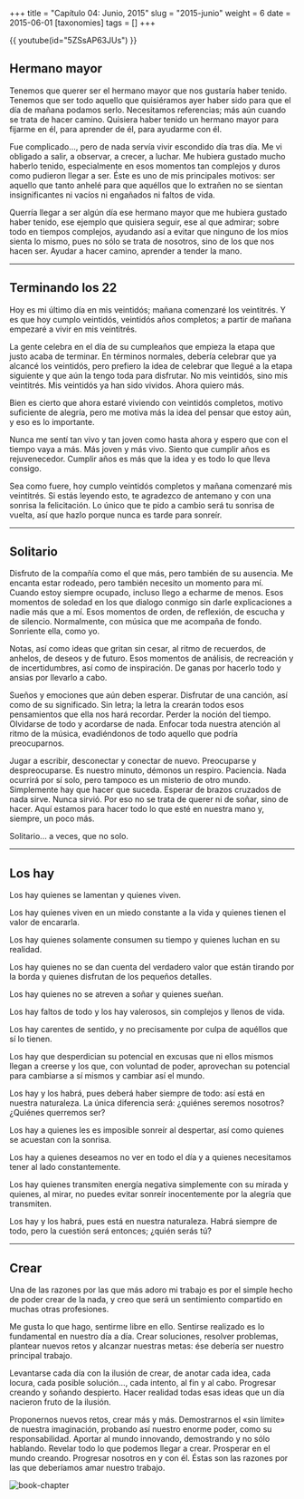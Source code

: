 +++
title = "Capítulo 04: Junio, 2015"
slug = "2015-junio"
weight = 6
date = 2015-06-01
[taxonomies]
tags = []
+++

{{ youtube(id="5ZSsAP63JUs") }}

## Hermano mayor

Tenemos que querer ser el hermano mayor que nos gustaría haber tenido. Tenemos que ser todo aquello que quisiéramos ayer haber sido para que el día de mañana podamos serlo. Necesitamos referencias; más aún cuando se trata de hacer camino. Quisiera haber tenido un hermano mayor para fijarme en él, para aprender de él, para ayudarme con él.

Fue complicado..., pero de nada servía vivir escondido día tras día. Me vi obligado a salir, a observar, a crecer, a luchar. Me hubiera gustado mucho haberlo tenido, especialmente en esos momentos tan complejos y duros como pudieron llegar a ser. Éste es uno de mis principales motivos: ser aquello que tanto anhelé para que aquéllos que lo extrañen no se sientan insignificantes ni vacíos ni engañados ni faltos de vida.

Querría llegar a ser algún día ese hermano mayor que me hubiera gustado haber tenido, ese ejemplo que quisiera seguir, ese al que admirar; sobre todo en tiempos complejos, ayudando así a evitar que ninguno de los míos sienta lo mismo, pues no sólo se trata de nosotros, sino de los que nos hacen ser. Ayudar a hacer camino, aprender a tender la mano.

---

## Terminando los 22

Hoy es mi último día en mis veintidós; mañana comenzaré los veintitrés. Y es que hoy cumplo veintidós, veintidós años completos; a partir de mañana empezaré a vivir en mis veintitrés.

La gente celebra en el día de su cumpleaños que empieza la etapa que justo acaba de terminar. En términos normales, debería celebrar que ya alcancé los veintidós, pero prefiero la idea de celebrar que llegué a la etapa siguiente y que aún la tengo toda para disfrutar. No mis veintidós, sino mis veintitrés. Mis veintidós ya han sido vividos. Ahora quiero más.

Bien es cierto que ahora estaré viviendo con veintidós completos, motivo suficiente de alegría, pero me motiva más la idea del pensar que estoy aún, y eso es lo importante.

Nunca me sentí tan vivo y tan joven como hasta ahora y espero que con el tiempo vaya a más. Más joven y más vivo. Siento que cumplir años es rejuvenecedor. Cumplir años es más que la idea y es todo lo que lleva consigo.

Sea como fuere, hoy cumplo veintidós completos y mañana comenzaré mis veintitrés. Si estás leyendo esto, te agradezco de antemano y con una sonrisa la felicitación. Lo único que te pido a cambio será tu sonrisa de vuelta, así que hazlo porque nunca es tarde para sonreír.

---

## Solitario

Disfruto de la compañía como el que más, pero también de su ausencia. Me encanta estar rodeado, pero también necesito un momento para mí. Cuando estoy siempre ocupado, incluso llego a echarme de menos. Esos momentos de soledad en los que dialogo conmigo sin darle explicaciones a nadie más que a mí. Esos momentos de orden, de reflexión, de escucha y de silencio. Normalmente, con música que me acompaña de fondo. Sonriente ella, como yo.

Notas, así como ideas que gritan sin cesar, al ritmo de recuerdos, de anhelos, de deseos y de futuro. Esos momentos de análisis, de recreación y de incertidumbres, así como de inspiración. De ganas por hacerlo todo y ansias por llevarlo a cabo.

Sueños y emociones que aún deben esperar. Disfrutar de una canción, así como de su significado. Sin letra; la letra la crearán todos esos pensamientos que ella nos hará recordar. Perder la noción del tiempo. Olvidarse de todo y acordarse de nada. Enfocar toda nuestra atención al ritmo de la música, evadiéndonos de todo aquello que podría preocuparnos.

Jugar a escribir, desconectar y conectar de nuevo. Preocuparse y despreocuparse. Es nuestro minuto, démonos un respiro. Paciencia. Nada ocurrirá por sí solo, pero tampoco es un misterio de otro mundo. Simplemente hay que hacer que suceda. Esperar de brazos cruzados de nada sirve. Nunca sirvió. Por eso no se trata de querer ni de soñar, sino de hacer. Aquí estamos para hacer todo lo que esté en nuestra mano y, siempre, un poco más.

Solitario... a veces, que no solo.

---

## Los hay

Los hay quienes se lamentan y quienes viven.

Los hay quienes viven en un miedo constante a la vida y quienes tienen el valor de encararla.

Los hay quienes solamente consumen su tiempo y quienes luchan en su realidad.

Los hay quienes no se dan cuenta del verdadero valor que están tirando por la borda y quienes disfrutan de los pequeños detalles.

Los hay quienes no se atreven a soñar y quienes sueñan.

Los hay faltos de todo y los hay valerosos, sin complejos y llenos de vida.

Los hay carentes de sentido, y no precisamente por culpa de aquéllos que sí lo tienen.

Los hay que desperdician su potencial en excusas que ni ellos mismos llegan a creerse y los que, con voluntad de poder, aprovechan su potencial para cambiarse a sí mismos y cambiar así el mundo.

Los hay y los habrá, pues deberá haber siempre de todo: así está en nuestra naturaleza. La única diferencia será: ¿quiénes seremos nosotros? ¿Quiénes querremos ser?

Los hay a quienes les es imposible sonreír al despertar, así como quienes se acuestan con la sonrisa.

Los hay a quienes deseamos no ver en todo el día y a quienes necesitamos tener al lado constantemente.

Los hay quienes transmiten energía negativa simplemente con su mirada y quienes, al mirar, no puedes evitar sonreír inocentemente por la alegría que transmiten.

Los hay y los habrá, pues está en nuestra naturaleza. Habrá siempre de todo, pero la cuestión será entonces; ¿quién serás tú?

---

## Crear

Una de las razones por las que más adoro mi trabajo es por el simple hecho de poder crear de la nada, y creo que será un sentimiento compartido en muchas otras profesiones.

Me gusta lo que hago, sentirme libre en ello. Sentirse realizado es lo fundamental en nuestro día a día. Crear soluciones, resolver problemas, plantear nuevos retos y alcanzar nuestras metas: ése debería ser nuestro principal trabajo.

Levantarse cada día con la ilusión de crear, de anotar cada idea, cada locura, cada posible solución…, cada intento, al fin y al cabo. Progresar creando y soñando despierto. Hacer realidad todas esas ideas que un día nacieron fruto de la ilusión.

Proponernos nuevos retos, crear más y más. Demostrarnos el «sin límite» de nuestra imaginación, probando así nuestro enorme poder, como su responsabilidad. Aportar al mundo innovando, demostrando y no sólo hablando. Revelar todo lo que podemos llegar a crear. Prosperar en el mundo creando. Progresar nosotros en y con él. Éstas son las razones por las que deberíamos amar nuestro trabajo.

![book-chapter](/images/books/oeur/04.jpg)

